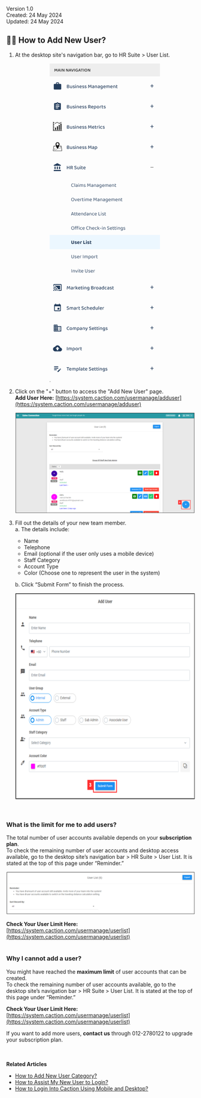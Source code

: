 Version 1.0<br>
Created: 24 May 2024<br>
Updated: 24 May 2024<br>
## 👩‍💼 How to Add New User?
    
  1. At the desktop site's navigation bar, go to HR Suite > User List.<br>

     <p align="center">
       <img src="img2/User_List_Sidebar1.png" alt="User List Sidebar">
     </p>

  2. Click on the "+" button to access the "Add New User" page.<br>
     **Add User Here:** [https://system.caction.com/usermanage/adduser](https://system.caction.com/usermanage/adduser)<br>

     <p align="center">
       <img src="img/Add_User_Button.png" alt="Add User Button">
     </p>

  3. Fill out the details of your new team member.<br>
     a. The details include:<br>
        - Name<br>
        - Telephone<br>
        - Email (optional if the user only uses a mobile device)<br>
        - Staff Category<br>
        - Account Type<br>
        - Color (Choose one to represent the user in the system)<br>
        
      b. Click “Submit Form” to finish the process.<br>

     <p align="center">
       <img src="img/Add_New_User.png" alt="Add New User" width="650" height="550">
     </p>
     <br>

### What is the limit for me to add users?

  The total number of user accounts available depends on your **subscription plan**.<br>
  To check the remaining number of user accounts and desktop access available, go to the desktop site’s navigation bar > HR Suite > User List. It is stated at the top of this page under “Reminder.”<br>

  <p align="center">
    <img src="img/Reminder_of_User_List.png" alt="Reminder in User List">
  </p>
  
  **Check Your User Limit Here:** [https://system.caction.com/usermanage/userlist](https://system.caction.com/usermanage/userlist)<br><br>

### Why I cannot add a user?

  You might have reached the **maximum limit** of user accounts that can be created.<br>
  To check the remaining number of user accounts available, go to the desktop site’s navigation bar > HR Suite > User List. It is stated at the top of this page under “Reminder.”<br>

  **Check Your User Limit Here:** [https://system.caction.com/usermanage/userlist](https://system.caction.com/usermanage/userlist)<br>
  
  If you want to add more users, **contact us** through 012-2780122 to upgrade your subscription plan.
  <br><br><br>

**Related Articles**<br>
- [How to Add New User Category?](Add_New_User_Category.md)
- [How to Assist My New User to Login?](New_User_Login.md)
- [How to Login Into Caction Using Mobile and Desktop?](Login.md)

<!-- [Link Text](https://support.caction.com/Add_New_User.html) -->
